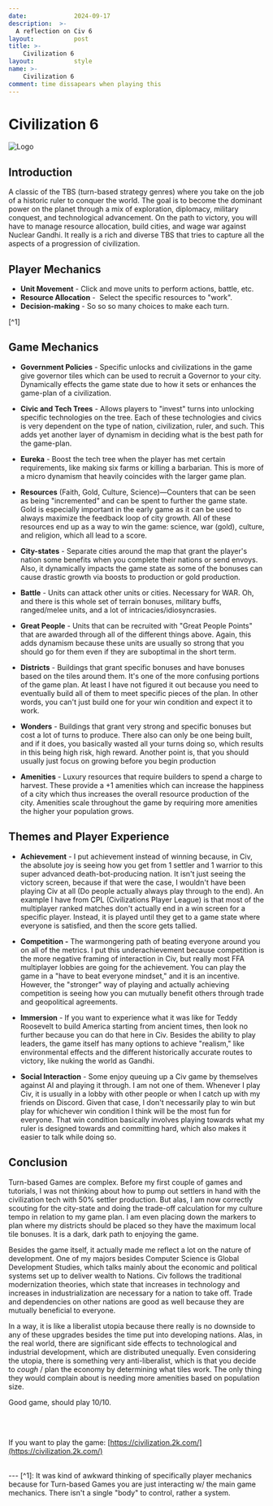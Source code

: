 ```yaml
---
date:             2024-09-17
description:  >-
  A reflection on Civ 6
layout:           post
title: >-
    Civilization 6
layout:           style
name: >-
    Civilization 6
comment: time dissapears when playing this
---
```


# Civilization 6

<img src="{{ 'assets/games/civ/header.jpg' | relative_url }}" alt="Logo" class="game_logo"/>

## Introduction

A classic of the TBS (turn-based strategy genres) where you take on the job of a historic ruler to conquer the world. The goal is to become the dominant power on the planet through a mix of exploration, diplomacy, military conquest, and technological advancement. On the path to victory, you will have to manage resource allocation, build cities, and wage war against Nuclear Gandhi. It really is a rich and diverse TBS that tries to capture all the aspects of a progression of civilization.

## Player Mechanics

- **Unit Movement** - Click and move units to perform actions, battle, etc.
- **Resource Allocation** -  Select the specific resources to "work".
- **Decision-making** - So so so many choices to make each turn.

[^1]

## Game Mechanics

- **Government Policies** - Specific unlocks and civilizations in the game give governor tiles which can be used to recruit a Governor to your city. Dynamically effects the game state due to how it sets or enhances the game-plan of a civilization.

- **Civic and Tech Trees** - Allows players to "invest" turns into unlocking specific technologies on the tree. Each of these technologies and civics is very dependent on the type of nation, civilization, ruler, and such. This adds yet another layer of dynamism in deciding what is the best path for the game-plan.

- **Eureka** - Boost the tech tree when the player has met certain requirements, like making six farms or killing a barbarian. This is more of a micro dynamism that heavily coincides with the larger game plan.

- **Resources** (Faith, Gold, Culture, Science)—Counters that can be seen as being "incremented" and can be spent to further the game state. Gold is especially important in the early game as it can be used to always maximize the feedback loop of city growth. All of these resources end up as a way to win the game: science, war (gold), culture, and religion, which all lead to a score.

- **City-states** - Separate cities around the map that grant the player's nation some benefits when you complete their nations or send envoys. Also, it dynamically impacts the game state as some of the bonuses can cause drastic growth via boosts to production or gold production.

- **Battle** - Units can attack other units or cities. Necessary for WAR. Oh, and there is this whole set of terrain bonuses, military buffs, ranged/melee units, and a lot of intricacies/idiosyncrasies.

- **Great People** - Units that can be recruited with "Great People Points" that are awarded through all of the different things above. Again, this adds dynamism because these units are usually so strong that you should go for them even if they are suboptimal in the short term.

- **Districts** - Buildings that grant specific bonuses and have bonuses based on the tiles around them. It's one of the more confusing portions of the game plan. At least I have not figured it out because you need to eventually build all of them to meet specific pieces of the plan. In other words, you can't just build one for your win condition and expect it to work.

- **Wonders** - Buildings that grant very strong and specific bonuses but cost a lot of turns to produce. There also can only be one being built, and if it does, you basically wasted all your turns doing so, which results in this being high risk, high reward. Another point is, that you should usually just focus on growing before you begin production

- **Amenities** - Luxury resources that require builders to spend a charge to harvest. These provide a +1 amenities which can increase the happiness of a city which thus increases the overall resource production of the city. Amenities scale throughout the game by requiring more amenities the higher your population grows.
## Themes and Player Experience

- **Achievement** - I put achievement instead of winning because, in Civ, the absolute joy is seeing how you get from 1 settler and 1 warrior to this super advanced death-bot-producing nation. It isn't just seeing the victory screen, because if that were the case, I wouldn't have been playing Civ at all (Do people actually always play through to the end). An example I have from CPL (Civilizations Player League) is that most of the multiplayer ranked matches don't actually end in a win screen for a specific player. Instead, it is played until they get to a game state where everyone is satisfied, and then the score gets tallied.

- **Competition -** The warmongering path of beating everyone around you on all of the metrics. I put this underachievement because competition is the more negative framing of interaction in Civ, but really most FFA multiplayer lobbies are going for the achievement. You can play the game in a "have to beat everyone mindset," and it is an incentive. However, the "stronger" way of playing and actually achieving competition is seeing how you can mutually benefit others through trade and geopolitical agreements.

- **Immersion** - If you want to experience what it was like for Teddy Roosevelt to build America starting from ancient times, then look no further because you can do that here in Civ. Besides the ability to play leaders, the game itself has many options to achieve "realism," like environmental effects and the different historically accurate routes to victory, like nuking the world as Gandhi.

- **Social Interaction** - Some enjoy queuing up a Civ game by themselves against AI and playing it through. I am not one of them. Whenever I play Civ, it is usually in a lobby with other people or when I catch up with my friends on Discord. Given that case, I don't necessarily play to win but play for whichever win condition I think will be the most fun for everyone. That win condition basically involves playing towards what my ruler is designed towards and committing hard, which also makes it easier to talk while doing so.

## Conclusion

Turn-based Games are complex. Before my first couple of games and tutorials, I was not thinking about how to pump out settlers in hand with the civilization tech with 50% settler production. But alas, I am now correctly scouting for the city-state and doing the trade-off calculation for my culture tempo in relation to my game plan. I am even placing down the markers to plan where my districts should be placed so they have the maximum local tile bonuses. It is a dark, dark path to enjoying the game.

Besides the game itself, it actually made me reflect a lot on the nature of development. One of my majors besides Computer Science is Global Development Studies, which talks mainly about the economic and political systems set up to deliver wealth to Nations. Civ follows the traditional modernization theories, which state that increases in technology and increases in industrialization are necessary for a nation to take off. Trade and dependencies on other nations are good as well because they are mutually beneficial to everyone. 

In a way, it is like a liberalist utopia because there really is no downside to any of these upgrades besides the time put into developing nations. Alas, in the real world, there are significant side effects to technological and industrial development, which are distributed unequally. Even considering the utopia, there is something very anti-liberalist, which is that you decide to *cough* / plan the economy by determining what tiles work. The only thing they would complain about is needing more amenities based on population size.

Good game, should play 10/10.

<br/><br/>

If you want to play the game: [https://civilization.2k.com/](https://civilization.2k.com/)
 
<br/>
---
[^1]: It was kind of awkward thinking of specifically player mechanics because for Turn-based Games you are just interacting w/ the main game mechanics. There isn't a single "body" to control, rather a system.